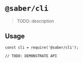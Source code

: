 # `@saber/cli`

> TODO: description

## Usage

```
const cli = require('@saber/cli');

// TODO: DEMONSTRATE API
```

